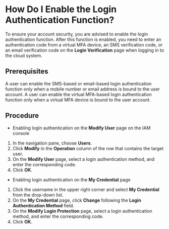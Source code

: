 # How Do I Enable the Login Authentication Function?<a name="iam_01_0002"></a>

To ensure your account security, you are advised to enable the login authentication function. After this function is enabled, you need to enter an authentication code from a virtual MFA device, an SMS verification code, or an email verification code on the  **Login Verification**  page when logging in to the cloud system.

## Prerequisites<a name="section14898167161121"></a>

A user can enable the SMS-based or email-based login authentication function only when a mobile number or email address is bound to the user account. A user can enable the virtual MFA-based login authentication function only when a virtual MFA device is bound to the user account.

## Procedure<a name="section5855840094234"></a>

-   Enabling login authentication on the  **Modify User**  page on the IAM console

1.  In the navigation pane, choose  **Users**.
2.  Click  **Modify**  in the  **Operation**  column of the row that contains the target user.
3.  On the  **Modify User**  page, select a login authentication method, and enter the corresponding code.
4.  Click  **OK**.

-   Enabling login authentication on the  **My Credential**  page

1.  Click the username in the upper right corner and select  **My Credential**  from the drop-down list.
2.  On the  **My Credential**  page, click  **Change**  following the  **Login Authentication Method**  field.
3.  On the  **Modify Login Protection**  page, select a login authentication method, and enter the corresponding code.
4.  Click  **OK**.

